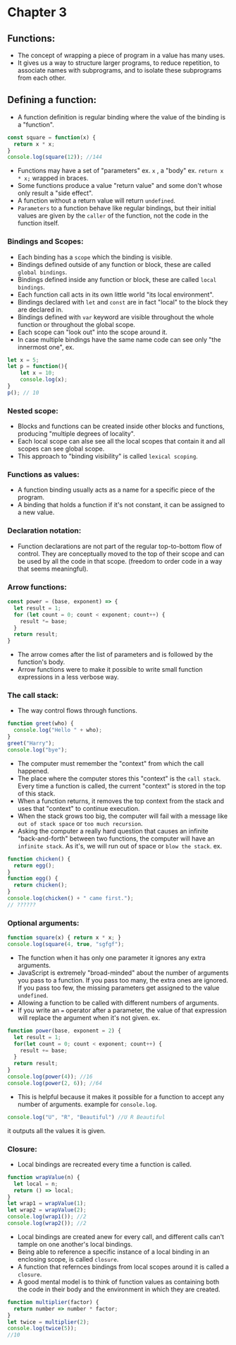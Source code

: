 # Chapter 3
## Functions:
- The concept of wrapping a piece of program in a value has many uses.
- It gives us a way to structure larger programs, to reduce repetition, to associate names with subprograms, and to isolate these subprograms from each other.

## Defining a function:
- A function definition is regular binding where the value of the binding is a "function".
```js
const square = function(x) {
  return x * x;
}
console.log(square(12)); //144
```
- Functions may have a set of "parameters" ex. `x` , a "body" ex. `return x * x;` wrapped in braces.
- Some functions produce a value "return value" and some don't whose only result a "side effect".
- A function without a return value will return `undefined`.
- `Parameters` to a function behave like regular bindings, but their initial values are given by the `caller` of the function, not the code in the function itself.

### Bindings and Scopes:
- Each binding has a `scope` which the binding is visible.
- Bindings defined outside of any function or block, these are called `global bindings`.
- Bindings defined inside any function or block, these are called `local bindings`.
- Each function call acts in its own little world "its local environment".
- Bindings declared with `let` and `const` are in fact "local" to the block they are declared in.
- Bindings defined with `var` keyword are visible throughout the whole function or throughout the global scope.
- Each scope can "look out" into the scope around it.
- In case multiple bindings have the same name code can see only "the innermost one", ex.
```js
let x = 5;
let p = function(){
    let x = 10;
    console.log(x);
}
p(); // 10
```

### Nested scope:
- Blocks and functions can be created inside other blocks and functions, producing "multiple degrees of locality".
- Each local scope can alse see all the local scopes that contain it and all scopes can see global scope.
- This approach to "binding visibility" is called `lexical scoping`.

### Functions as values:
- A function binding usually acts as a name for a specific piece of the program.
- A binding that holds a function if it's not constant, it can be assigned to a new value.

### Declaration notation:
- Function declarations are not part of the regular top-to-bottom flow of control. They are conceptually moved to the top of their scope and can be used by all the code in that scope. (freedom to order code in a way that seems meaningful).

### Arrow functions:
```js
const power = (base, exponent) => {
  let result = 1;
  for (let count = 0; count < exponent; count++) {
    result *= base;
  }
  return result;
}
```
- The arrow comes after the list of parameters and is followed by the function's body.
- Arrow functions were to make it possible to write small function expressions in a less verbose way.

### The call stack:
- The way control flows through functions.
```js
function greet(who) {
  console.log("Hello " + who);
}
greet("Harry");
console.log("bye");
```
- The computer must remember the "context" from which the call happened.
- The place where the computer stores this "context" is the `call stack`. Every time a function is called, the current "context" is stored in the top of this stack.
- When a function returns, it removes the top context from the stack and uses that "context" to continue execution.
- When the stack grows too big, the computer will fail with a message like `out of stack space` or `too much recursion`.
- Asking the computer a really hard question that causes an infinite "back-and-forth" between two functions, the computer will have an `infinite stack`. As it's, we will run out of space or `blow the stack`.
ex.
```js
function chicken() {
  return egg();
}
function egg() {
  return chicken();
}
console.log(chicken() + " came first.");
// ??????
```

### Optional arguments:
```js
function square(x) { return x * x; }
console.log(square(4, true, "sgfgf");
```
- The function when it has only one parameter it ignores any extra arguments.
- JavaScript is extremely "broad-minded" about the number of arguments you pass to a function. If you pass too many, the extra ones are ignored. If you pass too few, the missing parameters get assigned to the value `undefined`.
- Allowing a function to be called with different numbers of arguments.
- If you write an `=` operator after a parameter, the value of that expression will replace the argument when it's not given.
ex.
```js
function power(base, exponent = 2) {
  let result = 1;
  for(let count = 0; count < exponent; count++) {
    result += base;
  }
  return result;
}
console.log(power(4)); //16
console.log(power(2, 6)); //64
```
- This is helpful because it makes it possible for a function to accept any number of arguments. example for `console.log`.
```js
console.log("U", "R", "Beautiful") //U R Beautiful
```
it outputs all the values it is given.

### Closure:
- Local bindings are recreated every time a function is called.
```js
function wrapValue(n) {
  let local = n;
  return () => local;
}
let wrap1 = wrapValue(1);
let wrap2 = wrapValue(2);
console.log(wrap1()); //2
console.log(wrap2()); //2
```
- Local bindings are created anew for every call, and different calls can't tample on one another's local bindings.
- Being able to reference a specific instance of a local binding in an enclosing scope, is called `closure`.
- A function that refernces bindings from local scopes around it is called a `closure`.
- A good mental model is to think of function values as containing both the code in their body and the environment in which they are created.
```js
function multiplier(factor) {
  return number => number * factor;
}
let twice = multiplier(2);
console.log(twice(5));
//10
```

